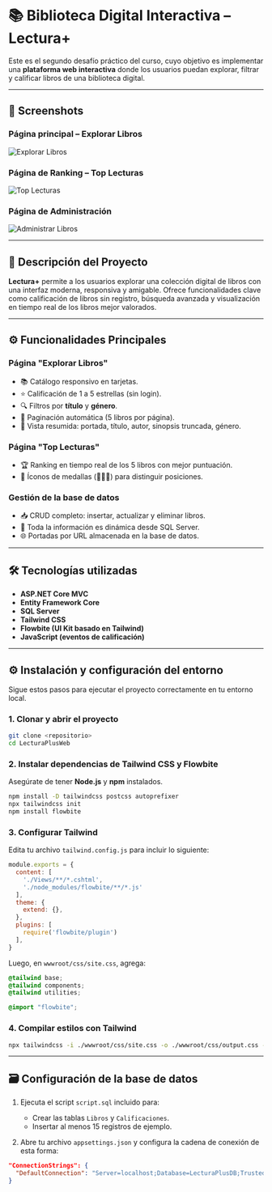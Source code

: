 
# 📚 Biblioteca Digital Interactiva – Lectura+

Este es el segundo desafío práctico del curso, cuyo objetivo es implementar una **plataforma web interactiva** donde los usuarios puedan explorar, filtrar y calificar libros de una biblioteca digital.

---

## 📸 Screenshots

### Página principal – Explorar Libros
![Explorar Libros](screenshots/explorar-libros.png)

### Página de Ranking – Top Lecturas
![Top Lecturas](screenshots/top-lecturas.png)

### Página de Administración
![Administrar Libros](screenshots/administrar-libros.png)

---

## 📝 Descripción del Proyecto

**Lectura+** permite a los usuarios explorar una colección digital de libros con una interfaz moderna, responsiva y amigable. Ofrece funcionalidades clave como calificación de libros sin registro, búsqueda avanzada y visualización en tiempo real de los libros mejor valorados.

---

## ⚙️ Funcionalidades Principales

### Página "Explorar Libros"
- 📚 Catálogo responsivo en tarjetas.
- ⭐ Calificación de 1 a 5 estrellas (sin login).
- 🔍 Filtros por **título** y **género**.
- 📑 Paginación automática (5 libros por página).
- 📖 Vista resumida: portada, título, autor, sinopsis truncada, género.

### Página "Top Lecturas"
- 🏆 Ranking en tiempo real de los 5 libros con mejor puntuación.
- 🥇 Íconos de medallas (🥇🥈🥉) para distinguir posiciones.

### Gestión de la base de datos
- 📥 CRUD completo: insertar, actualizar y eliminar libros.
- 💾 Toda la información es dinámica desde SQL Server.
- 🌐 Portadas por URL almacenada en la base de datos.

---

## 🛠️ Tecnologías utilizadas

- **ASP.NET Core MVC**
- **Entity Framework Core**
- **SQL Server**
- **Tailwind CSS**
- **Flowbite (UI Kit basado en Tailwind)**
- **JavaScript (eventos de calificación)**


---

## ⚙️ Instalación y configuración del entorno

Sigue estos pasos para ejecutar el proyecto correctamente en tu entorno local.

### 1. Clonar y abrir el proyecto

```bash
git clone <repositorio>
cd LecturaPlusWeb
```

### 2. Instalar dependencias de Tailwind CSS y Flowbite

Asegúrate de tener **Node.js** y **npm** instalados.

```bash
npm install -D tailwindcss postcss autoprefixer
npx tailwindcss init
npm install flowbite
```

### 3. Configurar Tailwind

Edita tu archivo `tailwind.config.js` para incluir lo siguiente:

```js
module.exports = {
  content: [
    './Views/**/*.cshtml',
    './node_modules/flowbite/**/*.js'
  ],
  theme: {
    extend: {},
  },
  plugins: [
    require('flowbite/plugin')
  ],
}
```

Luego, en `wwwroot/css/site.css`, agrega:

```css
@tailwind base;
@tailwind components;
@tailwind utilities;

@import "flowbite";
```

### 4. Compilar estilos con Tailwind

```bash
npx tailwindcss -i ./wwwroot/css/site.css -o ./wwwroot/css/output.css --watch
```

---

## 🗃️ Configuración de la base de datos

1. Ejecuta el script `script.sql` incluido para:
   - Crear las tablas `Libros` y `Calificaciones`.
   - Insertar al menos 15 registros de ejemplo.

2. Abre tu archivo `appsettings.json` y configura la cadena de conexión de esta forma:

```json
"ConnectionStrings": {
  "DefaultConnection": "Server=localhost;Database=LecturaPlusDB;Trusted_Connection=True;"
}
```

